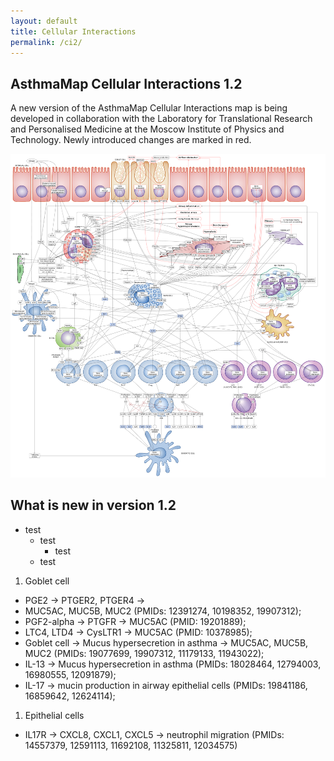 ```yaml
---
layout: default
title: Cellular Interactions
permalink: /ci2/
---
```



## AsthmaMap Cellular Interactions 1.2

A new version of the AsthmaMap Cellular Interactions map is being developed in collaboration with the Laboratory for Translational Research and Personalised Medicine at the Moscow Institute of Physics and Technology. Newly introduced changes are marked in red.

<a href="/images/ci/AsthmaMapCI-V1.2.02-red.svg"><img src="/images/ci/AsthmaMapCI-V1.2.02-red.png"/></a>

## What is new in version 1.2

* test
  * test
    * test
  * test

1. Goblet cell
  * PGE2 &rarr; PTGER2, PTGER4 &rarr; 
  * MUC5AC, MUC5B, MUC2 (PMIDs: 12391274, 10198352, 19907312); 
  * PGF2-alpha &rarr; PTGFR &rarr; MUC5AC (PMID: 19201889); 
  * LTC4, LTD4 &rarr; CysLTR1 &rarr; MUC5AC (PMID: 10378985); 
  * Goblet cell &rarr; Mucus hypersecretion in asthma &rarr; MUC5AC, MUC5B, MUC2 (PMIDs: 19077699, 19907312, 11179133, 11943022); 
  * IL-13 → Mucus hypersecretion in asthma (PMIDs: 18028464, 12794003, 16980555, 12091879); 
  * IL-17 → mucin production in airway epithelial cells (PMIDs: 19841186, 16859642, 12624114); 

1. Epithelial cells
  * IL17R &rarr; CXCL8, CXCL1, CXCL5 &rarr; neutrophil migration (PMIDs: 14557379, 12591113, 11692108, 11325811, 12034575)  


